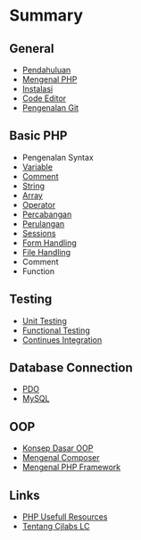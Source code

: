# Summary

## General
* [Pendahuluan](README.md)
* [Mengenal PHP](mengenal-php.md)
* [Instalasi](id/README.md)
* [Code Editor](code-editor-ide.md)
* [Pengenalan Git](git-basic.md)

## Basic PHP
* Pengenalan Syntax
* [Variable](variable.md)
* [Comment](comment.md)
* [String](string.md)
* [Array](array.md)
* [Operator](operator.md)
* [Percabangan](percabangan.md)
* [Perulangan](perulangan.md)
* [Sessions](sessions.md)
* [Form Handling](form-handling.md)
* [File Handling](file-handling.md)
* Comment
* Function

## Testing
* [Unit Testing](unit-testing.md)
* [Functional Testing](functional-testing.md)
* [Continues Integration](continues-integration.md)

## Database Connection
* [PDO](pdo.md)
* [MySQL](mysql.md)

## OOP
* [Konsep Dasar OOP](konsep-dasar-oop.md)
* [Mengenal Composer](mengenal-composer.md)
* [Mengenal PHP Framework](mengenal-php-framework.md)

## Links
* [PHP Usefull Resources](links.md)
* [Tentang Cjlabs LC](tentang-cjlabs.md)

